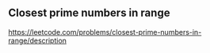 ## Closest prime numbers in range
https://leetcode.com/problems/closest-prime-numbers-in-range/description
